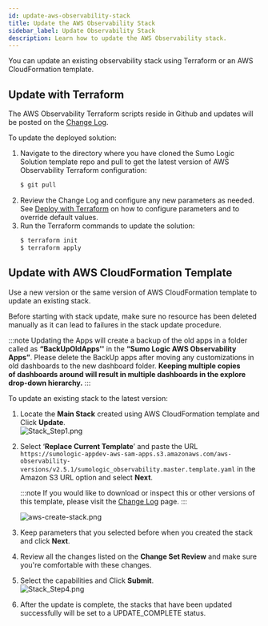 ```yaml
---
id: update-aws-observability-stack
title: Update the AWS Observability Stack
sidebar_label: Update Observability Stack
description: Learn how to update the AWS Observability stack.
---
```


You can update an existing observability stack using Terraform or an AWS CloudFormation template.

## Update with Terraform

The AWS Observability Terraform scripts reside in Github and updates will be posted on the [Change Log](changelog.md).

To update the deployed solution:

1. Navigate to the directory where you have cloned the Sumo Logic Solution template repo and pull to get the latest version of AWS Observability Terraform configuration: 
    ```bash
    $ git pull 
    ```
1. Review the Change Log and configure any new parameters as needed. See [Deploy with Terraform](deploy-with-terraform.md) on how to configure parameters and to override default values.
1. Run the Terraform commands to update the solution:
    ```bash
    $ terraform init
    $ terraform apply
    ```

## Update with AWS CloudFormation Template

Use a new version or the same version of AWS CloudFormation template to update an existing stack.

Before starting with stack update, make sure no resource has been deleted manually as it can lead to failures in the stack update procedure.

:::note
Updating the Apps will create a backup of the old apps in a folder called as **“BackUpOldApps''** in the **“Sumo Logic AWS Observability Apps”**. Please delete the BackUp apps after moving any customizations in old dashboards to the new dashboard folder. **Keeping multiple copies of dashboards around will result in multiple dashboards in the explore drop-down hierarchy.**
:::

To update an existing stack to the latest version:

1. Locate the **Main Stack** created using AWS CloudFormation template and Click **Update**. <br/>  ![Stack_Step1.png](/img/observability/Stack_Step1.png)
1. Select ‘**Replace Current Template**’ and paste the URL `https://sumologic-appdev-aws-sam-apps.s3.amazonaws.com/aws-observability-versions/v2.5.1/sumologic_observability.master.template.yaml` in the Amazon S3 URL option and select **Next**.

    :::note
    If you would like to download or inspect this or other versions of this template, please visit the [Change Log](changelog.md) page.
    :::

    ![aws-create-stack.png](/img/observability/aws-create-stack.png)

1. Keep parameters that you selected before when you created the stack and click **Next**.
1. Review all the changes listed on the **Change Set Review** and make sure you're comfortable with these changes.
1. Select the capabilities and Click **Submit**.  <br/>  ![Stack_Step4.png](/img/observability/Stack_Step4.png)
1. After the update is complete, the stacks that have been updated successfully will be set to a UPDATE_COMPLETE status.  
